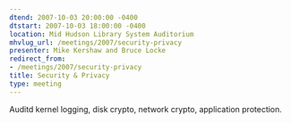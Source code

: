 ```yaml
---
dtend: 2007-10-03 20:00:00 -0400
dtstart: 2007-10-03 18:00:00 -0400
location: Mid Hudson Library System Auditorium
mhvlug_url: /meetings/2007/security-privacy
presenter: Mike Kershaw and Bruce Locke
redirect_from:
- /meetings/2007/security-privacy
title: Security & Privacy
type: meeting
---
```



Auditd kernel logging, disk crypto, network crypto, application protection.